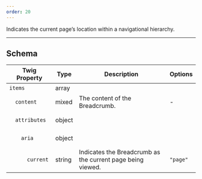 ```yaml
---
order: 20
---
```

Indicates the current page’s location within a navigational hierarchy.
___
<h2 class="h3 font-family--sans-serif">Schema</h2>
<table class="table--minimal font-size--xsmall" role="table">
  <thead>
    <tr>
      <th>Twig Property</th>
      <th>Type</th>
      <th class="w-auto">Description</th>
      <th>Options</th>
    </tr>
  </thead>
  <tbody>
    <tr>
      <td><code>items</code></td>
      <td>array</td>
      <td colspan="4"></td>
    </tr>
    <tr>
      <td><pre>&nbsp;&nbsp;<code>content</code></pre></td>
      <td>mixed</td>
      <td>The content of the Breadcrumb.</td>
      <td>-</td>
    </tr>
    <tr>
      <td><pre>&nbsp;&nbsp;<code>attributes</code></td>
      <td>object</td>
      <td colspan="2"></td>
    </tr>
    <tr>
      <td><pre>&nbsp;&nbsp;&nbsp;&nbsp;<code>aria</code></pre></td>
      <td>object</td>
      <td colspan="2"></td>
    </tr>
    <tr>
      <td><pre>&nbsp;&nbsp;&nbsp;&nbsp;&nbsp;&nbsp;<code>current</code></pre></td>
      <td>string</td>
      <td>Indicates the Breadcrumb as the current page being viewed.</td>
      <td><code>"page"</code></td>
    </tr>
  </tbody>
</table>